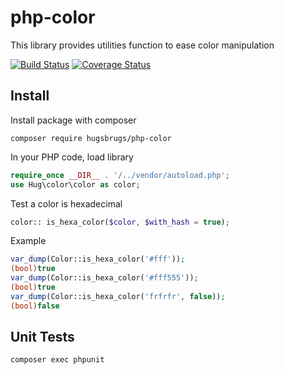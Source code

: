 # php-color

This library provides utilities function to ease color manipulation

[![Build Status](https://travis-ci.org/hugsbrugs/php-color.svg?branch=master)](https://travis-ci.org/hugsbrugs/php-color)
[![Coverage Status](https://coveralls.io/repos/github/hugsbrugs/php-color/badge.svg?branch=master)](https://coveralls.io/github/hugsbrugs/php-color?branch=master)

## Install

Install package with composer
```
composer require hugsbrugs/php-color
```

In your PHP code, load library
```php
require_once __DIR__ . '/../vendor/autoload.php';
use Hug\color\color as color;
```

Test a color is hexadecimal
```php
color:: is_hexa_color($color, $with_hash = true);
```

Example
```php
var_dump(Color::is_hexa_color('#fff'));
(bool)true
var_dump(Color::is_hexa_color('#fff555'));
(bool)true
var_dump(Color::is_hexa_color('frfrfr', false));
(bool)false
```

## Unit Tests

```
composer exec phpunit
```